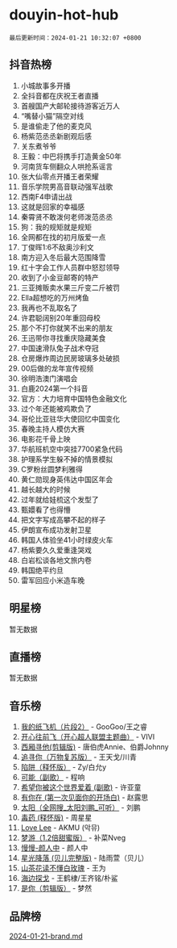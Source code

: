 # douyin-hot-hub

`最后更新时间：2024-01-21 10:32:07 +0800`

## 抖音热榜

1. 小城故事多开播
1. 全抖音都在庆祝王者直播
1. 首艘国产大邮轮接待游客近万人
1. “嘴替小猫”隔空对线
1. 是谁偷走了他的麦克风
1. 杨紫范丞丞新剧观后感
1. 关东煮爷爷
1. 王毅：中巴将携手打造黄金50年
1. 河南货车侧翻众人哄抢系谣言
1. 张大仙零点开播王者荣耀
1. 音乐学院男高音联动强军战歌
1. 西南F4申请出战
1. 这就是回家的幸福感
1. 秦霄贤不敢泼何老师泼范丞丞
1. 狗：我的规矩就是规矩
1. 全网都在找的初月版爱一点
1. 丁俊晖1:6不敌奥沙利文
1. 南方迎入冬后最大范围降雪
1. 红十字会工作人员群中怒怼领导
1. 收到了小金豆邮寄的特产
1. 三亚摊贩卖水果三斤变二斤被罚
1. Ella超想吃的万州烤鱼
1. 我再也不乱取名了
1. 许君聪阔别20年重回母校
1. 那个不打你就笑不出来的朋友
1. 王迅带你寻找重庆隐藏美食
1. 中国速滑队兔子战术夺冠
1. 仓房爆炸周边民房玻璃多处破损
1. 00后做的龙年宣传视频
1. 徐明浩澳门演唱会
1. 白鹿2024第一个抖音
1. 官方：大力培育中国特色金融文化
1. 过个年还能被鸡欺负了
1. 哥伦比亚驻华大使回忆中国变化
1. 春晚主持人模仿大赛
1. 电影花千骨上映
1. 华航班机空中突挂7700紧急代码
1. 护理系学生躲不掉的情景模拟
1. C罗粉丝圆梦利雅得
1. 黄仁勋现身英伟达中国区年会
1. 越长越大的时候
1. 过年就给娃梳这个发型了
1. 甄嬛看了也得懵
1. 把文字写成高攀不起的样子
1. 伊朗宣布成功发射卫星
1. 韩国人体验坐41小时绿皮火车
1. 杨紫要久久爱重逢哭戏
1. 白岩松谈各地文旅内卷
1. 韩国绝平约旦
1. 雷军回应小米造车晚

## 明星榜

暂无数据

## 直播榜

暂无数据

## 音乐榜

1. [我的纸飞机（片段2）](https://sf86-cdn-tos.douyinstatic.com/obj/tos-cn-ve-2774/oM2ZrKcg2CD5AeRB2gkeXOFB1IxAGJdZPazYHf) - GooGoo/王之睿
1. [开心往前飞（开心超人联盟主题曲）](https://sf86-cdn-tos.douyinstatic.com/obj/tos-cn-ve-2774/9d8fb7c82cf1421fb93a9fe925275e0a) - VIVI
1. [西厢寻他(剪辑版)](https://sf86-cdn-tos.douyinstatic.com/obj/tos-cn-ve-2774/oUsAVfAQKlRNxEv5qxvIB8o5qmIWUcXbzJKJhw) - 唐伯虎Annie、伯爵Johnny
1. [追寻你（万物复苏版）](https://sf86-cdn-tos.douyinstatic.com/obj/tos-cn-ve-2774/oYeAZJsbjIDit9APmBg8u6uDUQnHmoCf3gbo74) - 王天戈/川青
1. [陷阱（释怀版）](https://sf86-cdn-tos.douyinstatic.com/obj/tos-cn-ve-2774/oE8C21LeZrzKLDFfQYgMzx4GAIHageG5IzayY7) - Zy/白允y
1. [可能（副歌）](https://sf86-cdn-tos.douyinstatic.com/obj/tos-cn-ve-2774/cde1731888894259b333569393c2fb51) - 程响
1. [希望你被这个世界爱着 (副歌)](https://sf3-cdn-tos.douyinstatic.com/obj/tos-cn-ve-2774/oUHCmWQfZlE3QQBKBeD8rCFLpJzPgCpImhsxMt) - 许亚童
1. [有你在 (第一次见面你的开场白)](https://sf86-cdn-tos.douyinstatic.com/obj/tos-cn-ve-2774/oAthrQ3ClJBfI57uBoFEgNDYtNCZ0TSYQQfxQ0) - 赵露思
1. [太阳（全网搜_太阳刘鹏_可听）](https://sf3-cdn-tos.douyinstatic.com/obj/tos-cn-ve-2774/ogWbyIQnlBFImVbeDocRdCIYtBHlbJXgfZMvgz) - 刘鹏
1. [毒药 (释怀版)](https://sf86-cdn-tos.douyinstatic.com/obj/tos-cn-ve-2774/oYILMEAzspdZBIzy4frJNB8ZHPHWAhiwowd4Ad) - 周星星
1. [Love Lee](https://sf86-cdn-tos.douyinstatic.com/obj/tos-cn-ve-2774/o05GbkJGbCBTdDnMtB0fwOYgkeZp23vrWQDQBS) - AKMU (악뮤)
1. [梦游（1.2倍甜蜜版）](https://sf86-cdn-tos.douyinstatic.com/obj/tos-cn-ve-2774/o4gyAUm8hwufoEABmwVIiQtHsFuGzAEEWtNMzo) - 补菜Nveg
1. [慢慢-颜人中](https://sf3-cdn-tos.douyinstatic.com/obj/tos-cn-ve-2774/ocjHNfBXdBxQNC8ZGAeoLMFTUgtBg8bkExunDC) - 颜人中
1. [星光降落 (贝儿完整版)](https://sf3-cdn-tos.douyinstatic.com/obj/tos-cn-ve-2774/okwB9hAwyAtsFFkFBzAX1hOOfQuIoMNs0W2Mwr) - 陆雨萱（贝儿）
1. [山茶花读不懂白玫瑰](https://sf86-cdn-tos.douyinstatic.com/obj/tos-cn-ve-2774/osfn8B7DktrRHEPJgPCfDbw7QDQEkwC16BxZg9) - 王为
1. [海边探戈](https://sf86-cdn-tos.douyinstatic.com/obj/tos-cn-ve-2774/os9gE0VQCGqt6VQkZDyBBYvfSDY0QFe3vVmubn) - 王鹤棣/王齐铭/朴鲨
1. [是你（剪辑版）](https://sf6-cdn-tos.douyinstatic.com/obj/tos-cn-ve-2774/46019dae783c4c969944217fe1cfafc4) - 梦然

## 品牌榜

[2024-01-21-brand.md](2024-01-21-brand.md)
